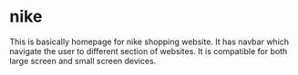 # nike

This is basically homepage for nike shopping website.
It has navbar which navigate the user to different section of websites.
It is compatible for both large screen and small screen devices.
